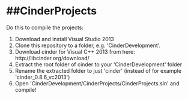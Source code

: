 ##CinderProjects
==============

Do this to compile the projects:

<ol>
  <li>Download and install Visual Studio 2013</li>
  <li>Clone this repository to a folder, e.g. 'CinderDevelopment'.</li>
  <li>Download cinder for Visual C++ 2013 from here: http://libcinder.org/download/</li>
  <li>Extract the root folder of cinder to your 'CinderDevelopment' folder</li>
  <li>Rename the extracted folder to just 'cinder' (instead of for example 'cinder_0.8.6_vc2013')</li>
  <li>Open 'CinderDevelopment/CinderProjects/CinderProjects.sln' and compile!</li>
</ol>
